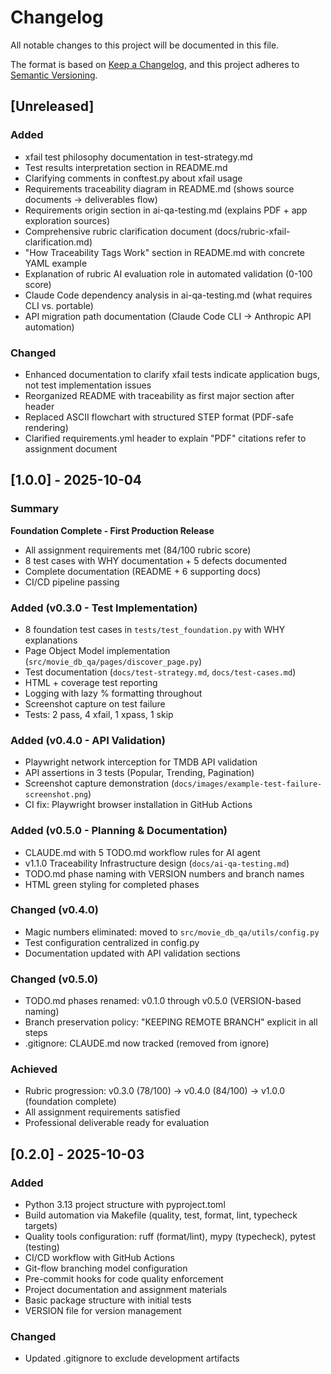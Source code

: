 # Changelog

All notable changes to this project will be documented in this file.

The format is based on [Keep a Changelog](https://keepachangelog.com/en/1.0.0/),
and this project adheres to [Semantic Versioning](https://semver.org/spec/v2.0.0.html).

## [Unreleased]

### Added
- xfail test philosophy documentation in test-strategy.md
- Test results interpretation section in README.md
- Clarifying comments in conftest.py about xfail usage
- Requirements traceability diagram in README.md (shows source documents → deliverables flow)
- Requirements origin section in ai-qa-testing.md (explains PDF + app exploration sources)
- Comprehensive rubric clarification document (docs/rubric-xfail-clarification.md)
- "How Traceability Tags Work" section in README.md with concrete YAML example
- Explanation of rubric AI evaluation role in automated validation (0-100 score)
- Claude Code dependency analysis in ai-qa-testing.md (what requires CLI vs. portable)
- API migration path documentation (Claude Code CLI → Anthropic API automation)

### Changed
- Enhanced documentation to clarify xfail tests indicate application bugs, not test implementation issues
- Reorganized README with traceability as first major section after header
- Replaced ASCII flowchart with structured STEP format (PDF-safe rendering)
- Clarified requirements.yml header to explain "PDF" citations refer to assignment document

## [1.0.0] - 2025-10-04

### Summary
**Foundation Complete - First Production Release**
- All assignment requirements met (84/100 rubric score)
- 8 test cases with WHY documentation + 5 defects documented
- Complete documentation (README + 6 supporting docs)
- CI/CD pipeline passing

### Added (v0.3.0 - Test Implementation)
- 8 foundation test cases in `tests/test_foundation.py` with WHY explanations
- Page Object Model implementation (`src/movie_db_qa/pages/discover_page.py`)
- Test documentation (`docs/test-strategy.md`, `docs/test-cases.md`)
- HTML + coverage test reporting
- Logging with lazy % formatting throughout
- Screenshot capture on test failure
- Tests: 2 pass, 4 xfail, 1 xpass, 1 skip

### Added (v0.4.0 - API Validation)
- Playwright network interception for TMDB API validation
- API assertions in 3 tests (Popular, Trending, Pagination)
- Screenshot capture demonstration (`docs/images/example-test-failure-screenshot.png`)
- CI fix: Playwright browser installation in GitHub Actions

### Added (v0.5.0 - Planning & Documentation)
- CLAUDE.md with 5 TODO.md workflow rules for AI agent
- v1.1.0 Traceability Infrastructure design (`docs/ai-qa-testing.md`)
- TODO.md phase naming with VERSION numbers and branch names
- HTML green styling for completed phases

### Changed (v0.4.0)
- Magic numbers eliminated: moved to `src/movie_db_qa/utils/config.py`
- Test configuration centralized in config.py
- Documentation updated with API validation sections

### Changed (v0.5.0)
- TODO.md phases renamed: v0.1.0 through v0.5.0 (VERSION-based naming)
- Branch preservation policy: "KEEPING REMOTE BRANCH" explicit in all steps
- .gitignore: CLAUDE.md now tracked (removed from ignore)

### Achieved
- Rubric progression: v0.3.0 (78/100) → v0.4.0 (84/100) → v1.0.0 (foundation complete)
- All assignment requirements satisfied
- Professional deliverable ready for evaluation

## [0.2.0] - 2025-10-03

### Added
- Python 3.13 project structure with pyproject.toml
- Build automation via Makefile (quality, test, format, lint, typecheck targets)
- Quality tools configuration: ruff (format/lint), mypy (typecheck), pytest (testing)
- CI/CD workflow with GitHub Actions
- Git-flow branching model configuration
- Pre-commit hooks for code quality enforcement
- Project documentation and assignment materials
- Basic package structure with initial tests
- VERSION file for version management

### Changed
- Updated .gitignore to exclude development artifacts

